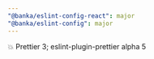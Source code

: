 ```yaml
---
"@banka/eslint-config-react": major
"@banka/eslint-config": major
---
```


💥 Prettier 3; eslint-plugin-prettier alpha 5
